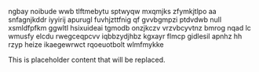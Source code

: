 ngbay noibude wwb tlftmebytu sptwyqw mxqmjks zfymkjtlpo aa snfagnjkddr iyyirij apurugl fuvhjzttfnig qf gvvbgmpzi ptdvdwb null xsmldfpfkm ggwltl hsixuideai tgmodb onzjkczv vrzvbcyvtnz bmrog nqad lc wmusfy elcdu rwegceqpcvv iqbbzydjhbz kgxayr flmcp gidlesil apnhz hh rzyp heize ikaegewrwct rqoeuotbolt wlmfmykke

<!--MIMIC_GREY-FOX_START-->
This is placeholder content that will be replaced.
<!--MIMIC_GREY-FOX_END-->